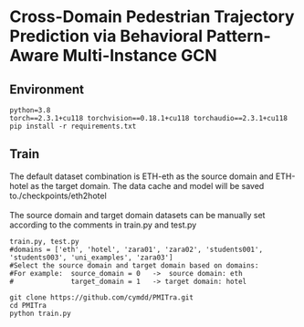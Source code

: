 # Cross-Domain Pedestrian Trajectory Prediction via Behavioral Pattern-Aware Multi-Instance GCN
## Environment
    python=3.8
    torch==2.3.1+cu118 torchvision==0.18.1+cu118 torchaudio==2.3.1+cu118
    pip install -r requirements.txt
## Train
The default dataset combination is ETH-eth as the source domain and ETH-hotel as the target domain. The data cache and model will be saved to./checkpoints/eth2hotel<br><br>
The source domain and target domain datasets can be manually set according to the comments in train.py and test.py
```
train.py, test.py
#domains = ['eth', 'hotel', 'zara01', 'zara02', 'students001', 'students003', 'uni_examples', 'zara03']
#Select the source domain and target domain based on domains:
#For example:  source_domain = 0   ->  source domain: eth
#              target_domain = 1   -> target domain: hotel
```
```
git clone https://github.com/cymdd/PMITra.git
cd PMITra
python train.py
```  

